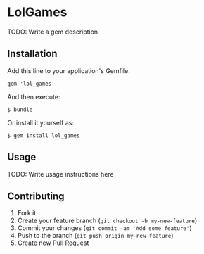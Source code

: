 # LolGames

TODO: Write a gem description

## Installation

Add this line to your application's Gemfile:

    gem 'lol_games'

And then execute:

    $ bundle

Or install it yourself as:

    $ gem install lol_games

## Usage

TODO: Write usage instructions here

## Contributing

1. Fork it
2. Create your feature branch (`git checkout -b my-new-feature`)
3. Commit your changes (`git commit -am 'Add some feature'`)
4. Push to the branch (`git push origin my-new-feature`)
5. Create new Pull Request
